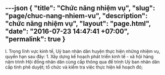 ---json
{
    "title": "Chức năng nhiệm vụ",
    "slug": "page/chuc-nang-nhiem-vu",
    "description": "chức năng nhiệm vụ",
    "layout": "page.html",
    "date": "2016-07-23 14:47:41 +07:00",
    "permalink": true
}
---
I. Trong lĩnh vực kinh tế, Uỷ ban nhân dân huyện thực hiện những nhiệm vụ, 
quyền hạn sau đây:
	1. Xây dựng kế hoạch phát triển kinh tế - xã hội hàng năm trình Hội đồng nhân 
	dân cùng cấp thông qua để trình Uỷ ban nhân dân cấp tỉnh phê duyệt; tổ chức và kiểm tra việc thực hiện kế hoạch đó;